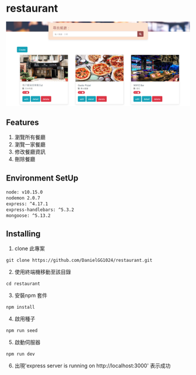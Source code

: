 # restaurant

![image](https://github.com/DanielGG1024/restaurant/blob/main/%E5%9C%96%E5%9C%96.png)

## Features

1. 瀏覽所有餐廳
2. 瀏覽一家餐廳
3. 修改餐廳資訊
4. 刪除餐廳

## Environment SetUp

    node: v10.15.0
    nodemon 2.0.7
    express: ^4.17.1
    express-handlebars: ^5.3.2
    mongoose: ^5.13.2

## Installing 

1. clone 此專案
```
git clone https://github.com/DanielGG1024/restaurant.git
```
2. 使用終端機移動至該目錄
```
cd restaurant
```
3. 安裝npm 套件
```
npm install
```
4. 啟用種子
```
npm run seed
```
5. 啟動伺服器
```
npm run dev
```
6. 出現'express server is running on http://localhost:3000'
表示成功
